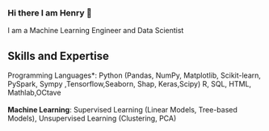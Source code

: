 ### Hi there I am Henry 👋

I am a Machine Learning Engineer and Data Scientist 

## Skills and Expertise
Programming Languages*: Python (Pandas, NumPy, Matplotlib, Scikit-learn, PySpark, Sympy ,Tensorflow,Seaborn, Shap, Keras,Scipy) R, SQL, HTML, Mathlab,OCtave
<br><br>
**Machine Learning**: Supervised Learning (Linear Models, Tree-based Models), Unsupervised Learning (Clustering, PCA)


